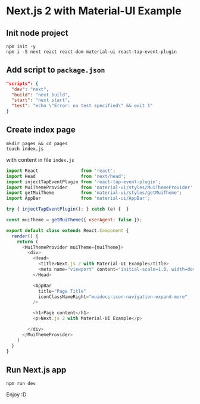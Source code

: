 # Next.js 2 with Material-UI Example

## Init node project
```
npm init -y
npm i -S next react react-dom material-ui react-tap-event-plugin
```

## Add script to `package.json`
```json
"scripts": {
  "dev": "next",
  "build": "next build",
  "start": "next start",
  "test": "echo \"Error: no test specified\" && exit 1"
}
```

## Create index page
```
mkdir pages && cd pages
touch index.js
```

with content in file `index.js`
```javascript
import React                from 'react';
import Head                 from 'next/head';
import injectTapEventPlugin from 'react-tap-event-plugin';
import MuiThemeProvider     from 'material-ui/styles/MuiThemeProvider';
import getMuiTheme          from 'material-ui/styles/getMuiTheme';
import AppBar               from 'material-ui/AppBar';

try { injectTapEventPlugin(); } catch (e) {  }

const muiTheme = getMuiTheme({ userAgent: false });

export default class extends React.Component {
  render() {
    return (
      <MuiThemeProvider muiTheme={muiTheme}>
        <div>
          <Head>
            <title>Next.js 2 with Material-UI Example</title>
            <meta name="viewport" content="initial-scale=1.0, width=device-width"/>
          </Head>

          <AppBar
            title="Page Title"
            iconClassNameRight="muidocs-icon-navigation-expand-more"
          />

          <h1>Page content</h1>
          <p>Next.js 2 with Material-UI Example</p>

        </div>
      </MuiThemeProvider>
    )
  }
}
```

## Run Next.js app
```
npm run dev
```

Enjoy :D

